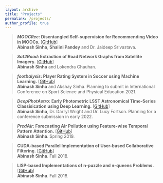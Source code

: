 ```yaml
---
layout: archive
title: "Projects"
permalink: /projects/
author_profile: true
---
```

> ***MOOCRec*: Disentangled Self-supervision for Recommending Video in MOOCs.**  [[GitHub](https://github.com/abinashsinha330/MOOCRec)]<br/>
> **Abinash Sinha**, **Shalini Pandey** and Dr. Jaideep Srivastava.

> ***Sat2Road*: Extraction of Road Network Graphs from Satellite Imagery.**  [[GitHub](https://github.com/abinashsinha330/Sat2Road)] <br/>
> **Abinash Sinha** and Lokendra Chauhan.

> ***footbalysis*: Player Rating System in Soccer using Machine Learning.** [[GitHub](https://github.com/abinashsinha330/footbalysis)]<br/>
> **Abinash Sinha** and Akshay Sinha. Planning to submit in International Conference on Sport Science and Physical Education 2021.

> ***DeepPhotAstro*: Early Photometric LSST Astronomical Time-Series Classisication using Deep Learning.** [[GitHub](https://github.com/abinashsinha330/DeepPhotAstro)]<br/>
> **Abinash Sinha**, Dr. Darryl Wright and Dr. Lucy Fortson. Planning for a conference submission in early 2022.

> ***PredAir*: Forecasting Air Pollution using Feature-wise Temporal Pattern Attention.** [[GitHub](https://github.com/abinashsinha330/Forecasting-Air-Pollution-using-Temporal-Pattern-Attention)]<br/>
> **Abinash Sinha**. Spring 2019.

> **CUDA-based Parallel Implementation of User-based Collaborative Filtering.** [[GitHub](https://github.com/abinashsinha330/CUDA-based-parallel-implementation-of-collaborative-filtering)]<br/>
> **Abinash Sinha**. Fall 2018.

> **LISP-based Implementations of n-puzzle and n-queens Problems.** [[GitHub](https://github.com/abinashsinha330/LISP-projects)]<br/>
> **Abinash Sinha**. Fall 2018.
